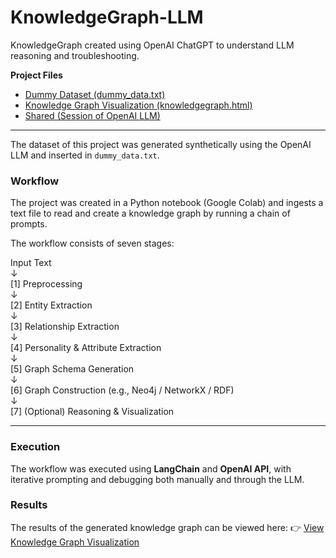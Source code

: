 # KnowledgeGraph-LLM
KnowledgeGraph created using OpenAI ChatGPT to understand LLM reasoning and troubleshooting.

**Project Files**
- [Dummy Dataset (dummy_data.txt)](./dummy_data.txt)
- [Knowledge Graph Visualization (knowledgegraph.html)](./knowledge_graph.html)
- [Shared (Session of OpenAI LLM)](https://chatgpt.com/share/68fa477d-9850-8000-b0b9-009f43c1ee74)

---

The dataset of this project was generated synthetically using the OpenAI LLM and inserted in `dummy_data.txt`.

### Workflow
The project was created in a Python notebook (Google Colab) and ingests a text file to read and create a knowledge graph by running a chain of prompts.

The workflow consists of seven stages:

Input Text  
   ↓  
[1] Preprocessing  
   ↓  
[2] Entity Extraction  
   ↓  
[3] Relationship Extraction  
   ↓  
[4] Personality & Attribute Extraction  
   ↓  
[5] Graph Schema Generation  
   ↓  
[6] Graph Construction (e.g., Neo4j / NetworkX / RDF)  
   ↓  
[7] (Optional) Reasoning & Visualization  

---

### Execution
The workflow was executed using **LangChain** and **OpenAI API**, with iterative prompting and debugging both manually and through the LLM.

### Results
The results of the generated knowledge graph can be viewed here:
👉 [View Knowledge Graph Visualization](./knowledge_graph.html)
